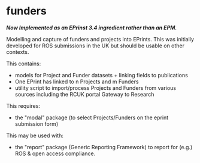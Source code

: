 funders
=======

***Now Implemented as an EPrinst 3.4 ingredient rather than an EPM.***

Modelling and capture of funders and projects into EPrints. This was initially developed for ROS submissions in the UK but should be usable on other contexts.

This contains:

- models for Project and Funder datasets + linking fields to publications
- One EPrint has linked to n Projects and m Funders
- utility script to import/process Projects and Funders from various sources including the RCUK portal Gateway to Research

This requires:

- the "modal" package (to select Projects/Funders on the eprint submission form)

This may be used with:

- the "report" package (Generic Reporting Framework) to report for (e.g.) ROS & open access compliance.
